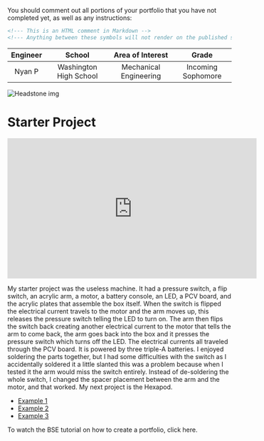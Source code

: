 
<!--Replace this text with a brief description (2-3 sentences) of your project. This description should draw the reader in and make them interested in what you've built. You can include what the biggest challenges, takeaways, and triumphs from completing the project were. As you complete your portfolio, remember your audience is less familiar than you are with all that your project entails!-->

You should comment out all portions of your portfolio that you have not completed yet, as well as any instructions:
```HTML 
<!--- This is an HTML comment in Markdown -->
<!--- Anything between these symbols will not render on the published site -->
```

| **Engineer** | **School** | **Area of Interest** | **Grade** |
|:--:|:--:|:--:|:--:|
| Nyan P | Washington High School | Mechanical Engineering | Incoming Sophomore

<!--**Replace the BlueStamp logo below with an image of yourself and your completed project. Follow the guide [here](https://tomcam.github.io/least-github-pages/adding-images-github-pages-site.html) if you need help.**-->

![Headstone img](Nyan-Headshot-BSE.svg)

<!--# Final Milestone-->

<!--**Don't forget to replace the text below with the embedding for your milestone video. Go to Youtube, click Share -> Embed, and copy and paste the code to replace what's below.**-->

<!--<iframe width="560" height="315" src="https://www.youtube.com/embed/F7M7imOVGug" title="YouTube video player" frameborder="0" allow="accelerometer; autoplay; clipboard-write; encrypted-media; gyroscope; picture-in-picture; web-share" allowfullscreen></iframe>-->

<!---For your final milestone, explain the outcome of your project. Key details to include are:-->
<!--- What you've accomplished since your previous milestone-->
<!--- What your biggest challenges and triumphs were at BSE-->
<!--- A summary of key topics you learned about-->
<!--- What you hope to learn in the future after everything you've learned at BSE-->



<!--# Second Milestone-->

<!--**Don't forget to replace the text below with the embedding for your milestone video. Go to Youtube, click Share -> Embed, and copy and paste the code to replace what's below.**-->

<!--<iframe width="560" height="315" src="https://www.youtube.com/embed/y3VAmNlER5Y" title="YouTube video player" frameborder="0" allow="accelerometer; autoplay; clipboard-write; encrypted-media; gyroscope; picture-in-picture; web-share" allowfullscreen></iframe>-->

<!---For your second milestone, explain what you've worked on since your previous milestone. You can highlight:-->
<!--- Technical details of what you've accomplished and how they contribute to the final goal-->
<!--- What has been surprising about the project so far-->
<!--- Previous challenges you faced that you overcame-->
<!--- What needs to be completed before your final milestone -->

<!---# First Milestone-->

<!---**Don't forget to replace the text below with the embedding for your milestone video. Go to Youtube, click Share -> Embed, and copy and paste the code to replace what's below.**-->

<!---<iframe width="560" height="315" src="https://www.youtube.com/embed/CaCazFBhYKs" title="YouTube video player" frameborder="0" allow="accelerometer; autoplay; clipboard-write; encrypted-media; gyroscope; picture-in-picture; web-share" allowfullscreen></iframe>-->

<!---For your first milestone, describe what your project is and how you plan to build it. You can include:-->
<!--- An explanation about the different components of your project and how they will all integrate together-->
<!--- Technical progress you've made so far-->
<!--- Challenges you're facing and solving in your future milestones-->
<!--- What your plan is to complete your project-->

# Starter Project

<iframe width="560" height="315" src="https://www.youtube.com/embed/25WGWYHx3E4?start=1" title="YouTube video player" frameborder="0" allow="accelerometer; autoplay; clipboard-write; encrypted-media; gyroscope; picture-in-picture; web-share" allowfullscreen></iframe>

My starter project was the useless machine. It had a pressure switch, a flip switch, an acrylic arm, a motor, a battery console, an LED, a PCV board, and the acrylic plates that assemble the box itself. When the switch is flipped the electrical current travels to the motor and the arm moves up, this releases the pressure switch telling the LED to turn on. The arm then flips the switch back creating another electrical current to the motor that tells the arm to come back, the arm goes back into the box and it presses the pressure switch which turns off the LED. The electrical currents all traveled through the PCV board. It is powered by three triple-A batteries. I enjoyed soldering the parts together, but I had some difficulties with the switch as I accidentally soldered it a little slanted this was a problem because when I tested it the arm would miss the switch entirely. Instead of de-soldering the whole switch, I changed the spacer placement between the arm and the motor, and that worked. My next project is the Hexapod.

<!---# Schematics 
Here's where you'll put images of your schematics. [Tinkercad](https://www.tinkercad.com/blog/official-guide-to-tinkercad-circuits) and [Fritzing](https://fritzing.org/learning/) are both great resoruces to create professional schematic diagrams, though BSE recommends Tinkercad becuase it can be done easily and for free in the browser.

# Code
Here's where you'll put your code. The syntax below places it into a block of code. Follow the guide [here]([url](https://www.markdownguide.org/extended-syntax/)) to learn how to customize it to your project needs. 

```c++
void setup() {
  // put your setup code here, to run once:
  Serial.begin(9600);
  Serial.println("Hello World!");
}

void loop() {
  // put your main code here, to run repeatedly:

}
```

# Bill of Materials
Here's where you'll list the parts in your project. To add more rows, just copy and paste the example rows below.
Don't forget to place the link of where to buy each component inside the quotation marks in the corresponding row after href =. Follow the guide [here]([url](https://www.markdownguide.org/extended-syntax/)) to learn how to customize this to your project needs. 

| **Part** | **Note** | **Price** | **Link** |
|:--:|:--:|:--:|:--:|
| Item Name | What the item is used for | $Price | <a href="https://www.amazon.com/Arduino-A000066-ARDUINO-UNO-R3/dp/B008GRTSV6/"> Link </a> |
| Item Name | What the item is used for | $Price | <a href="https://www.amazon.com/Arduino-A000066-ARDUINO-UNO-R3/dp/B008GRTSV6/"> Link </a> |
| Item Name | What the item is used for | $Price | <a href="https://www.amazon.com/Arduino-A000066-ARDUINO-UNO-R3/dp/B008GRTSV6/"> Link </a> |

# Other Resources/Examples
One of the best parts about Github is that you can view how other people set up their own work. Here are some past BSE portfolios that are awesome examples. You can view how they set up their portfolio, and you can view their index.md files to understand how they implemented different portfolio components.  -->
- [Example 1](https://trashytuber.github.io/YimingJiaBlueStamp/)
- [Example 2](https://sviatil0.github.io/Sviatoslav_BSE/)
- [Example 3](https://arneshkumar.github.io/arneshbluestamp/)

To watch the BSE tutorial on how to create a portfolio, click here.
